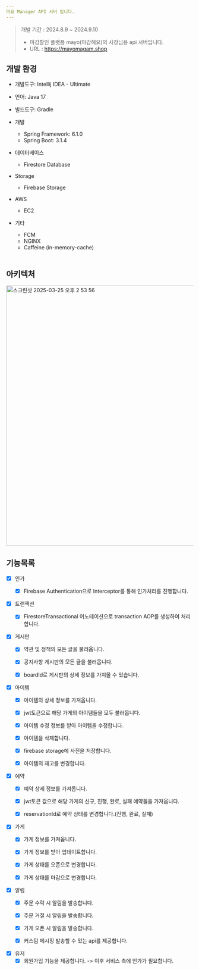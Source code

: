 ```yaml
---
마요 Manager API 서버 입니다.
---
```


> 개발 기간 : 2024.8.9 ~ 2024.9.10 <br/>
> - 마감할인 플랫폼 mayo(마감해요)의 사장님용 api 서버입니다. <br/>
> - URL : https://mayomagam.shop

## 개발 환경
- 개발도구: Intellij IDEA - Ultimate
- 언어: Java 17<br>
- 빌드도구: Gradle
- 개발
  - Spring Framework: 6.1.0
  - Spring Boot: 3.1.4

- 데이터베이스
  - Firestore Database
- Storage
  - Firebase Storage
- AWS
  - EC2
- 기타
  - FCM
  - NGINX
  - Caffeine (in-memory-cache)
  <br/>

## 아키텍처

<img width="700" alt="스크린샷 2025-03-25 오후 2 53 56" src="https://github.com/user-attachments/assets/7ddd5e85-0a5b-4679-a81c-5a2c14e9b9be" />

## 기능목록

- [x] 인가
    - [x] Firebase Authentication으로 Interceptor를 통해 인가처리를 진행합니다.<br>
  

- [x] 트랜잭션
    - [x] FirestoreTransactional 어노테이션으로 transaction AOP를 생성하여 처리합니다.<br>
  

- [x] 게시판
    - [x] 약관 및 정책의 모든 글을 불러옵니다.
    - [x] 공지사항 게시판의 모든 글을 불러옵니다.
    - [x] boardId로 게시판의 상세 정보를 가져올 수 있습니다.<br>
  

- [x] 아이템
    - [x] 아이템의 상세 정보를 가져옵니다.
    - [x] jwt토큰으로 해당 가게의 아이템들을 모두 불러옵니다.
    - [x] 아이템 수정 정보를 받아 아이템을 수정합니다.
    - [x] 아이템을 삭제합니다.
    - [x] firebase storage에 사진을 저장합니다.<br>
    - [x] 아이템의 재고를 변경합니다.
  

- [x] 예약
    - [x] 예약 상세 정보를 가져옵니다.
    - [x] jwt토큰 값으로 해당 가게의 신규, 진행, 완료, 실패 예약들을 가져옵니다.
    - [x] reservationId로 예약 상태를 변경합니다.(진행, 완료, 실패)<br>
  

- [x] 가게
    - [x] 가게 정보를 가져옵니다.
    - [x] 가게 정보를 받아 업데이트합니다.
    - [x] 가게 상태를 오픈으로 변경합니다.
    - [x] 가게 상태를 마감으로 변경합니다.<br>
  

- [x] 알림
    - [x] 주문 수락 시 알림을 발송합니다.
    - [x] 주문 거절 시 알림을 발송합니다.
    - [x] 가게 오픈 시 알림을 발송합니다.
    - [x] 커스텀 메시징 발송할 수 있는 api를 제공합니다.<br>
  

- [x] 유저
  - [x] 회원가입 기능을 제공합니다. -> 이후 서비스 측에 인가가 필요합니다.